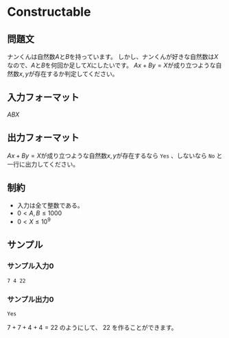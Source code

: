 # Constructable

## 問題文
ナンくんは自然数$A$と$B$を持っています。
しかし、ナンくんが好きな自然数は$X$なので、$A$と$B$を何回か足して$X$にしたいです。
$Ax+By=X$が成り立つような自然数$x,y$が存在するか判定してください。


## 入力フォーマット
$A B X$

## 出力フォーマット
$Ax+By=X$が成り立つような自然数$x,y$が存在するなら `Yes` 、しないなら `No` と一行に出力してください。

## 制約
 * 入力は全て整数である。
 * $0 < A, B \le 1000$
 * $0 < X \le 10^9$

## サンプル
### サンプル入力0
```
7 4 22
```
### サンプル出力0
```
Yes
```

$7+7+4+4=22$ のようにして、 $22$ を作ることができます。
